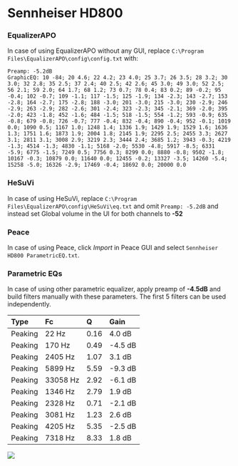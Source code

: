 # Sennheiser HD800

### EqualizerAPO
In case of using EqualizerAPO without any GUI, replace `C:\Program Files\EqualizerAPO\config\config.txt`
with:
```
Preamp: -5.2dB
GraphicEQ: 10 -84; 20 4.6; 22 4.2; 23 4.0; 25 3.7; 26 3.5; 28 3.2; 30 3.0; 32 2.8; 35 2.5; 37 2.4; 40 2.5; 42 2.6; 45 3.0; 49 3.0; 52 2.5; 56 2.1; 59 2.0; 64 1.7; 68 1.2; 73 0.7; 78 0.4; 83 0.2; 89 -0.2; 95 -0.4; 102 -0.7; 109 -1.1; 117 -1.5; 125 -1.9; 134 -2.3; 143 -2.7; 153 -2.8; 164 -2.7; 175 -2.8; 188 -3.0; 201 -3.0; 215 -3.0; 230 -2.9; 246 -2.9; 263 -2.9; 282 -2.6; 301 -2.4; 323 -2.3; 345 -2.1; 369 -2.0; 395 -2.0; 423 -1.8; 452 -1.6; 484 -1.5; 518 -1.5; 554 -1.2; 593 -0.9; 635 -0.8; 679 -0.8; 726 -0.7; 777 -0.4; 832 -0.4; 890 -0.4; 952 -0.1; 1019 0.0; 1090 0.5; 1167 1.0; 1248 1.4; 1336 1.9; 1429 1.9; 1529 1.6; 1636 1.3; 1751 1.6; 1873 1.9; 2004 1.8; 2145 1.9; 2295 2.5; 2455 3.3; 2627 3.1; 2811 3.1; 3008 2.9; 3219 2.3; 3444 2.4; 3685 1.2; 3943 -0.3; 4219 -1.3; 4514 -1.3; 4830 -1.1; 5168 -2.0; 5530 -4.8; 5917 -8.5; 6331 -5.9; 6775 -1.5; 7249 0.5; 7756 0.3; 8299 0.0; 8880 -0.8; 9502 -1.8; 10167 -0.3; 10879 0.0; 11640 0.0; 12455 -0.2; 13327 -3.5; 14260 -5.4; 15258 -5.0; 16326 -2.9; 17469 -0.4; 18692 0.0; 20000 0.0
```

### HeSuVi
In case of using HeSuVi, replace `C:\Program Files\EqualizerAPO\config\HeSuVi\eq.txt` and omit `Preamp:
-5.2dB` and instead set Global volume in the UI for both channels to **-52**

### Peace
In case of using Peace, click *Import* in Peace GUI and select `Sennheiser HD800 ParametricEQ.txt`.

### Parametric EQs
In case of using other parametric equalizer, apply preamp of **-4.5dB** and build filters manually with
these parameters. The first 5 filters can be used independently.

| Type    | Fc       |    Q | Gain    |
|:--------|:---------|:-----|:--------|
| Peaking | 22 Hz    | 0.16 | 4.0 dB  |
| Peaking | 170 Hz   | 0.49 | -4.5 dB |
| Peaking | 2405 Hz  | 1.07 | 3.1 dB  |
| Peaking | 5899 Hz  | 5.59 | -9.3 dB |
| Peaking | 33058 Hz | 2.92 | -6.1 dB |
| Peaking | 1346 Hz  | 2.79 | 1.9 dB  |
| Peaking | 2328 Hz  | 0.71 | -2.1 dB |
| Peaking | 3081 Hz  | 1.23 | 2.6 dB  |
| Peaking | 4205 Hz  | 5.35 | -2.5 dB |
| Peaking | 7318 Hz  | 8.33 | 1.8 dB  |

![](https://raw.githubusercontent.com/jaakkopasanen/AutoEq/master/results/headphonecom/sbaf-serious/Sennheiser%20HD800/Sennheiser%20HD800.png)